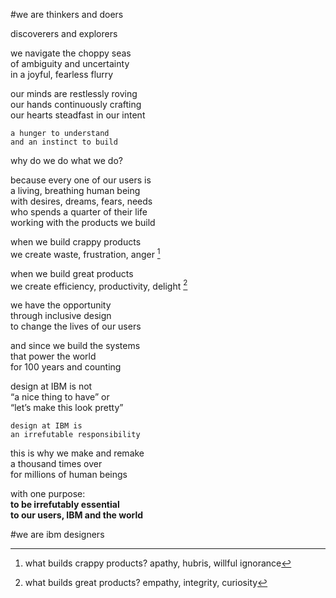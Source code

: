#we are thinkers and doers

discoverers and explorers

we navigate the choppy seas  
of ambiguity and uncertainty  
in a joyful, fearless flurry

our minds are restlessly roving  
our hands continuously crafting  
our hearts steadfast in our intent

`a hunger to understand`  
`and an instinct to build`

why do we do what we do?

because every one of our users is  
a living, breathing human being  
with desires, dreams, fears, needs  
who spends a quarter of their life  
working with the products we build

when we build crappy products				
we create waste, frustration, anger [^1]

when we build great products				
we create efficiency, productivity, delight [^2]

we have the opportunity  
through inclusive design  
to change the lives of our users

and since we build the systems  
that power the world  
for 100 years and counting

design at IBM is not  
“a nice thing to have” or  
“let’s make this look pretty”

`design at IBM is`  
`an irrefutable responsibility`

this is why
we make and remake			
a thousand times over		
for millions of human beings		

with one purpose:  
__to be irrefutably essential  
to our users, IBM and the world__

#we are ibm designers

[^1]: what builds crappy products? apathy, hubris, willful ignorance  
[^2]: what builds great products? empathy, integrity, curiosity
